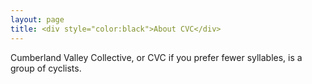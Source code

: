 ```yaml
---
layout: page
title: <div style="color:black">About CVC</div>
---
```

Cumberland Valley Collective, or CVC if you prefer fewer syllables, is a group of cyclists. 
